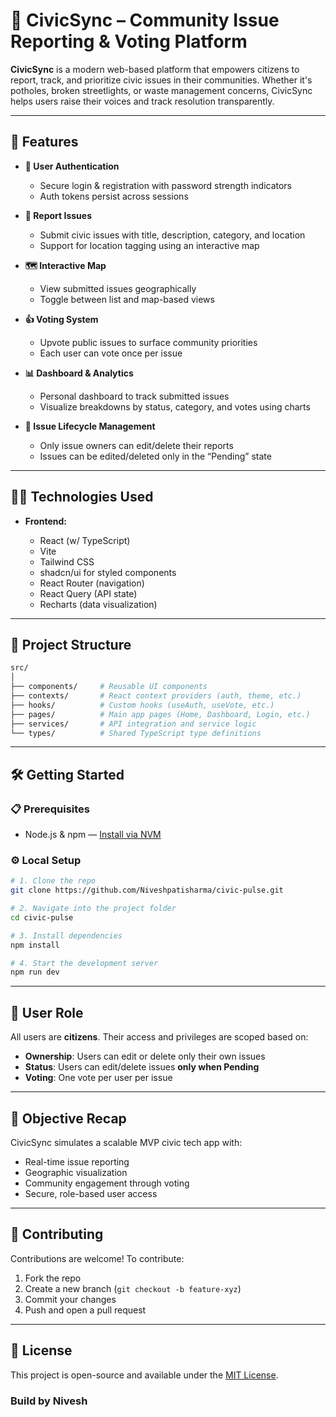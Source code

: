 
# 🚀 CivicSync – Community Issue Reporting & Voting Platform

**CivicSync** is a modern web-based platform that empowers citizens to report, track, and prioritize civic issues in their communities. Whether it's potholes, broken streetlights, or waste management concerns, CivicSync helps users raise their voices and track resolution transparently.

---

## 🌟 Features

* **🔐 User Authentication**

  * Secure login & registration with password strength indicators
  * Auth tokens persist across sessions

* **📝 Report Issues**

  * Submit civic issues with title, description, category, and location
  * Support for location tagging using an interactive map

* **🗺️ Interactive Map**

  * View submitted issues geographically
  * Toggle between list and map-based views

* **👍 Voting System**

  * Upvote public issues to surface community priorities
  * Each user can vote once per issue

* **📊 Dashboard & Analytics**

  * Personal dashboard to track submitted issues
  * Visualize breakdowns by status, category, and votes using charts

* **🧭 Issue Lifecycle Management**

  * Only issue owners can edit/delete their reports
  * Issues can be edited/deleted only in the “Pending” state

---

## 🧑‍💻 Technologies Used

* **Frontend:**

  * React (w/ TypeScript)
  * Vite
  * Tailwind CSS
  * shadcn/ui for styled components
  * React Router (navigation)
  * React Query (API state)
  * Recharts (data visualization)

---

## 📂 Project Structure

```bash
src/
│
├── components/     # Reusable UI components
├── contexts/       # React context providers (auth, theme, etc.)
├── hooks/          # Custom hooks (useAuth, useVote, etc.)
├── pages/          # Main app pages (Home, Dashboard, Login, etc.)
├── services/       # API integration and service logic
└── types/          # Shared TypeScript type definitions
```

---

## 🛠️ Getting Started

### 📋 Prerequisites

* Node.js & npm — [Install via NVM](https://github.com/nvm-sh/nvm#installing-and-updating)

### ⚙️ Local Setup

```bash
# 1. Clone the repo
git clone https://github.com/Niveshpatisharma/civic-pulse.git

# 2. Navigate into the project folder
cd civic-pulse

# 3. Install dependencies
npm install

# 4. Start the development server
npm run dev
```

---

## 📌 User Role

All users are **citizens**. Their access and privileges are scoped based on:

* **Ownership**: Users can edit or delete only their own issues
* **Status**: Users can edit/delete issues **only when Pending**
* **Voting**: One vote per user per issue

---

## 🎯 Objective Recap

CivicSync simulates a scalable MVP civic tech app with:

* Real-time issue reporting
* Geographic visualization
* Community engagement through voting
* Secure, role-based user access

---

## 🤝 Contributing

Contributions are welcome! To contribute:

1. Fork the repo
2. Create a new branch (`git checkout -b feature-xyz`)
3. Commit your changes
4. Push and open a pull request

---

## 📄 License

This project is open-source and available under the [MIT License](LICENSE).



### Build by Nivesh